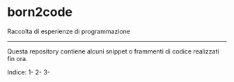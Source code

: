 # born2code
Raccolta di esperienze di programmazione
_______________________________________________

Questa repository contiene alcuni snippet o frammenti di codice realizzati fin ora.

Indice:
  1- 
  2- 
  3- 
